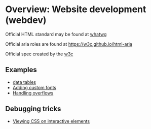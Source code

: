 # Overview: Website development (webdev)

Official HTML standard may be found at [whatwg](https://html.spec.whatwg.org/)

Official aria roles are found at <https://w3c.github.io/html-aria>

Official spec created by the [w3c](../697)

## Examples

- [data tables](../695)
- [Adding custom fonts](../658)
- [Handling overflows](../677)

## Debugging tricks

- [Viewing CSS on interactive elements](../689)